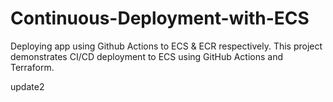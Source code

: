 # Continuous-Deployment-with-ECS
Deploying app using Github Actions to ECS &amp; ECR respectively.
This project demonstrates CI/CD deployment to ECS using GitHub Actions and Terraform.


update2